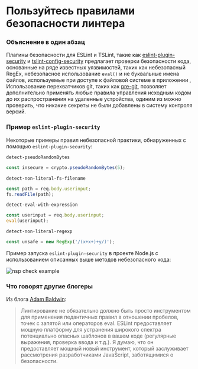 # Пользуйтесь правилами безопасности линтера

### Объяснение в один абзац

Плагины безопасности для ESLint и TSLint, такие как [eslint-plugin-security](https://github.com/nodesecurity/eslint-plugin-security) и [tslint-config-security](https://www.npmjs.com/package/tslint-config-security) предлагает проверки безопасности кода, основанные на ряде известных уязвимостей, таких как небезопасный RegEx, небезопасное использование `eval()` и не буквальные имена файлов, используемые при доступе к файловой системе в приложении , Использование перехватчиков git, таких как [pre-git](https://github.com/bahmutov/pre-git), позволяет дополнительно применять любые правила управления исходным кодом до их распространения на удаленные устройства, одиним из можно проверить, что никакие секреты не были добавлены в систему контроля версий.

### Пример `eslint-plugin-security`

Некоторые примеры правил небезопасной практики, обнаруженных с помощью `eslint-plugin-security`:

`detect-pseudoRandomBytes`

```javascript
const insecure = crypto.pseudoRandomBytes(5);
```

`detect-non-literal-fs-filename`

```javascript
const path = req.body.userinput;
fs.readFile(path);
```

`detect-eval-with-expression`

```javascript
const userinput = req.body.userinput;
eval(userinput);
```

`detect-non-literal-regexp`

```javascript
const unsafe = new RegExp('/(x+x+)+y/)');
```

Пример запуска `eslint-plugin-security` в проекте Node.js с использованием описанных выше методов небезопасного кода:

![nsp check example](./assets/images/eslint-plugin-security.png)

### Что говорят другие блогеры

Из блога [Adam Baldwin](https://www.safaribooksonline.com/blog/2014/03/28/using-eslint-plugins-node-js-app-security/):
> Линтирование не обязательно должно быть просто инструментом для применения педантичных правил в отношении пробелов, точек с запятой или операторов eval. ESLint предоставляет мощную платформу для устранения широкого спектра потенциально опасных шаблонов в вашем коде (регулярные выражения, проверка ввода и т.д.). Я думаю, что он предоставляет мощный новый инструмент, который заслуживает рассмотрения разработчиками JavaScript, заботящимися о безопасности.
